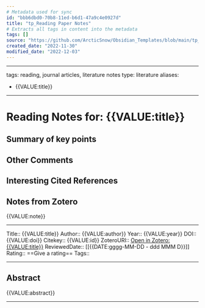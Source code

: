 ```yaml
---
# Metadata used for sync
id: "bbb6dbd0-70b8-11ed-b6d1-47a9c4e0927d"
title: "tp_Reading Paper Notes"
# Extracts all tags in content into the metadata
tags: []
source: "https://github.com/ArcticSnow/Obsidian_Templates/blob/main/tp_paper_reading.md"
created_date: "2022-11-30"
modified_date: "2022-12-03"
---
```


---
tags: reading, journal articles, literature notes
type: literature
aliases:
  - {{VALUE:title}}
---

# Reading Notes for: {{VALUE:title}}
## Summary of key points

## Other Comments

## Interesting Cited References

## Notes from Zotero
{{VALUE:note}}

---
Title:: {{VALUE:title}}
Author:: {{VALUE:author}}
Year:: {{VALUE:year}}
DOI:: {{VALUE:doi}}
Citekey:: {{VALUE:id}}
ZoteroURI:: [Open in Zotero: {{VALUE:title}}]({{VALUE:zoteroSelectURI}})
ReviewedDate:: [[{{DATE:gggg-MM-DD - ddd MMM D}}]]
Rating:: ==Give a rating==
Tags::

---

## Abstract
{{VALUE:abstract}}






---


